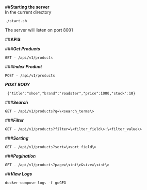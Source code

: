 ##**Starting the server**  
In the current directory  

    ./start.sh  
 The server will listen on port 8001
    
##**APIS**

###***Get Products***

    GET - /api/v1/products

###***Index Product***

    POST - /api/v1/products
   ***POST BODY***   
   

     {"title":"shoe","brand":"roadster","price":1000,"stock":10}

###***Search***

    GET - /api/v1/products?q=\<search_terms\>

###***Filter***

    GET - /api/v1/products?filter=\<filter_field\>:\<filter_value\>

###***Sorting***

    GET - /api/v1/products?sort=\<sort_field\>

###***Pagination***

    GET - /api/v1/products?page=\<int\>&size=\<int\>

##***View Logs***

    docker-compose logs -f goGFG
